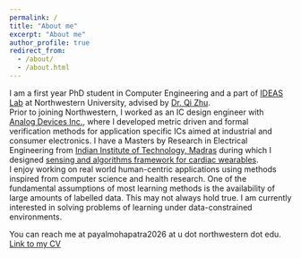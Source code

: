```yaml
---
permalink: /
title: "About me"
excerpt: "About me"
author_profile: true
redirect_from: 
  - /about/
  - /about.html
---
```


I am a first year PhD student in Computer Engineering and a part of [IDEAS Lab](http://zhulab.eecs.northwestern.edu/) at Northwestern University, advised by [Dr. Qi Zhu](http://eecs.northwestern.edu/~qzhu/). <br>
Prior to joining Northwestern, I worked as an IC design engineer with [Analog Devices Inc.](https://www.analog.com/), where I developed metric driven and formal verification methods for application specific ICs aimed at industrial and consumer electronics. I have a Masters by Research in Electrical Engineering from [Indian Institute of Technology, Madras](https://www.iitm.ac.in/) during which I designed [sensing and algorithms framework for cardiac wearables](https://prezi.com/p/6t5mfk8bzu04/ms-seminar-1/).<br>
I enjoy working on real world human-centric applications using methods inspired from computer science and health research. One of the fundamental assumptions of most learning methods is the availability of large amounts of labelled data. This may not always hold true. I am currently interested in solving problems of learning under data-constrained environments. <br>

You can reach me at payalmohapatra2026 at u dot northwestern dot edu. <br>
[Link to my CV](https://www.dropbox.com/s/kpoe3u6fi0b8hqz/CV_Jan.pdf?dl=0)

